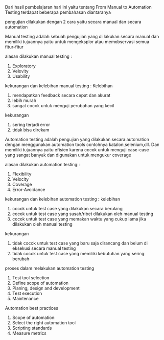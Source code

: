 Dari hasil pembelajaran hari ini yaitu tentang From Manual to Automation Testing terdapat beberapa pembahasan diantaranya

pengujian dilakukan dengan 2 cara yaitu secara manual dan secara automation

Manual testing adalah sebuah pengujian yang di lakukan secara manual dan memiliki tujuannya yaitu untuk mengeksplor atau memobservasi semua fitur-fitur

alasan dilakukan manual testing :
1. Exploratory
2. Velovity
3. Usability

kekurangan dan kelebihan manual testing :
Kelebihan 
1. mendapatkan feedback secara cepat dan akurat
2. lebih murah
3. sangat cocok untuk menguji perubahan yang kecil

kekurangan
1. sering terjadi error
2. tidak bisa direkam

Automation testing adalah pengujian yang dilakukan secara automation dengan menggunakan automation tools contohnya katalon,selenium,dll. Dan memiliki tujuannya yaitu efisien karena cocok untuk menguji case-case yang sangat banyak dan digunakan untuk mengukur coverage

alasan dilakukan automation testing :
1. Flexibility
2. Velocity
3. Coverage
4. Error-Avoidance

kekurangan dan kelebihan automation testing :
kelebihan
1. cocok untuk test case yang dilakukan secara berulang
2. cocok untuk test case yang susah/ribet dilakukan oleh manual testing
3. cocok untuk test case yang memakan waktu yang cukup lama jika dilakukan oleh manual testing

kekurangan
1. tidak cocok untuk test case yang baru saja dirancang dan belum di eksekusi secara manual testing
2. tidak cocok untuk test case yang memiliki kebutuhan yang sering berubah

proses dalam melakukan automation testing
1. Test tool selection
2. Define scope of automation
3. Planing, design and development
4. Test execution
5. Maintenance

Automation best practices
1. Scope of automation
2. Select the right automation tool
3. Scripting standards
4. Measure metrics